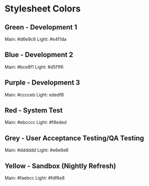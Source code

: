 # Stylesheet Colors

## Green - Development 1

Main: #d6e9c6
Light: #e4f1da

## Blue - Development 2

Main: #bce8f1
Light: #d5f1f6

## Purple - Development 3

Main: #cccceb
Light: ededf8

## Red - System Test

Main: #ebcccc
Light: #f8eded

## Grey - User Acceptance Testing/QA Testing

Main: #dddddd
Light: #e6e6e6

## Yellow - Sandbox (Nightly Refresh)

Main: #faebcc
Light: #fdf6e8


